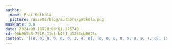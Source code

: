 ```yaml
---
author:
  name: Prof Gotkola
  picture: /assets/blog/authors/gotkola.png
maskRate: 0.6
date: 2024-09-18T20:00:01.275740
id: 96b9b5b8-75f8-11ef-b451-41234cb8625c
content: '[[8, 0, 0, 0, 0, 0, 3, 4, 0], [0, 0, 0, 0, 0, 0, 9, 7, 0], [0, 0, 3, 0, 4, 1, 0, 2, 0], [0, 7, 0, 3, 0, 0, 0, 9, 0], [0, 3, 0, 0, 6, 0, 8, 1, 7], [4, 8, 0, 9, 0, 0, 0, 5, 0], [0, 5, 0, 4, 0, 8, 0, 0, 2], [3, 1, 9, 0, 0, 0, 4, 8, 5], [2, 0, 0, 0, 0, 0, 0, 6, 0]]'
---
```

